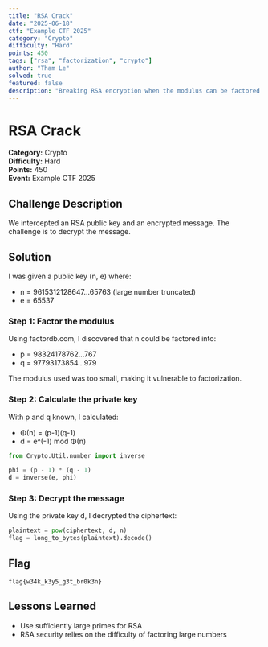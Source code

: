 ```yaml
---
title: "RSA Crack"
date: "2025-06-18"
ctf: "Example CTF 2025"
category: "Crypto"
difficulty: "Hard"
points: 450
tags: ["rsa", "factorization", "crypto"]
author: "Tham Le"
solved: true
featured: false
description: "Breaking RSA encryption when the modulus can be factored."
---
```


# RSA Crack

**Category:** Crypto  
**Difficulty:** Hard  
**Points:** 450  
**Event:** Example CTF 2025

## Challenge Description

We intercepted an RSA public key and an encrypted message. The challenge is to decrypt the message.

## Solution

I was given a public key (n, e) where:
- n = 9615312128647...65763 (large number truncated)
- e = 65537

### Step 1: Factor the modulus

Using factordb.com, I discovered that n could be factored into:
- p = 98324178762...767
- q = 97793173854...979

The modulus used was too small, making it vulnerable to factorization.

### Step 2: Calculate the private key

With p and q known, I calculated:
- Φ(n) = (p-1)(q-1)
- d = e^(-1) mod Φ(n)

```python
from Crypto.Util.number import inverse

phi = (p - 1) * (q - 1)
d = inverse(e, phi)
```

### Step 3: Decrypt the message

Using the private key d, I decrypted the ciphertext:

```python
plaintext = pow(ciphertext, d, n)
flag = long_to_bytes(plaintext).decode()
```

## Flag

`flag{w34k_k3y5_g3t_br0k3n}`

## Lessons Learned

- Use sufficiently large primes for RSA
- RSA security relies on the difficulty of factoring large numbers
